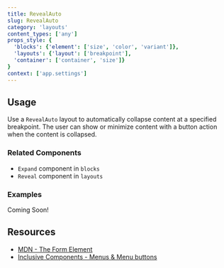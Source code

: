 ```yaml
---
title: RevealAuto
slug: RevealAuto
category: 'layouts'
content_types: ['any']
props_style: {
  'blocks': {'element': ['size', 'color', 'variant']},
  'layouts': {'layout': ['breakpoint'],
  'container': ['container', 'size']}
}
context: ['app.settings']
---
```


## Usage

Use a `RevealAuto` layout to automatically collapse content at a specified breakpoint. The user can show or minimize content with a button action when the content is collapsed.

### Related Components

- `Expand` component in `blocks`
- `Reveal` component in `layouts`

### Examples

<p class="feedback:prose status:default bg:default:100 variant:bare emoji:default">Coming Soon!</p>

## Resources

- [MDN - The Form Element](https://developer.mozilla.org/en-US/docs/Web/HTML/Element/form)
- [Inclusive Components - Menus & Menu buttons](https://inclusive-components.design/menus-menu-buttons/)
